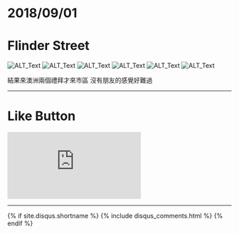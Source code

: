 # 2018/09/01
# Flinder Street

![ALT_Text](https://s9443112.github.io/github_blog/2018/2018-09-01/IMG_1477.JPG)
![ALT_Text](https://s9443112.github.io/github_blog/2018/2018-09-01/IMG_1478.JPG)
![ALT_Text](https://s9443112.github.io/github_blog/2018/2018-09-01/IMG_1483.JPG)
![ALT_Text](https://s9443112.github.io/github_blog/2018/2018-09-01/IMG_1484.JPG)
![ALT_Text](https://s9443112.github.io/github_blog/2018/2018-09-01/IMG_1485.JPG)
![ALT_Text](https://s9443112.github.io/github_blog/2018/2018-09-01/557464999.190568.jpg)

結果來澳洲兩個禮拜才來市區
沒有朋友的感覺好難過

* * *

# Like Button

<iframe class="lc-margin-top-64 lc-margin-bottom-32 lc-mobile" data-v-b66e9a5a="" frameborder="0" src="https://button.like.co/in/embed/s9443112/button"> </iframe>

* * *

{% if site.disqus.shortname %}
  {% include disqus_comments.html %}
{% endif %}